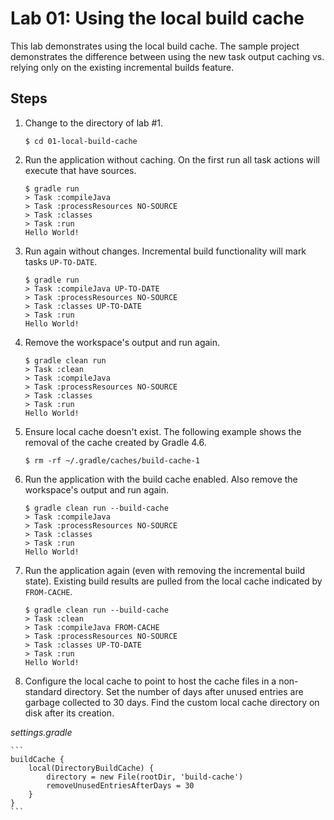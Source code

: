 Lab 01: Using the local build cache
===================================

This lab demonstrates using the local build cache. The sample project demonstrates the difference between using the 
new task output caching vs. relying only on the existing incremental builds feature.

Steps
-----

1. Change to the directory of lab #1.

    ```
    $ cd 01-local-build-cache
    ```

2. Run the application without caching. On the first run all task actions will execute that have sources.

    ```
    $ gradle run
    > Task :compileJava
    > Task :processResources NO-SOURCE
    > Task :classes
    > Task :run
    Hello World!
    ```

3. Run again without changes. Incremental build functionality will mark tasks `UP-TO-DATE`.

    ```
    $ gradle run
    > Task :compileJava UP-TO-DATE
    > Task :processResources NO-SOURCE
    > Task :classes UP-TO-DATE
    > Task :run
    Hello World!
    ```

4. Remove the workspace's output and run again.

    ```
    $ gradle clean run
    > Task :clean
    > Task :compileJava
    > Task :processResources NO-SOURCE
    > Task :classes
    > Task :run
    Hello World!
    ```

5. Ensure local cache doesn't exist. The following example shows the removal of the cache created by Gradle 4.6.

    ```
    $ rm -rf ~/.gradle/caches/build-cache-1
    ```

6. Run the application with the build cache enabled. Also remove the workspace's output and run again.

    ```
    $ gradle clean run --build-cache
    > Task :compileJava
    > Task :processResources NO-SOURCE
    > Task :classes
    > Task :run
    Hello World!
    ```

7. Run the application again (even with removing the incremental build state). Existing build results are pulled from 
the local cache indicated by `FROM-CACHE`.

    ```
    $ gradle clean run --build-cache
    > Task :clean
    > Task :compileJava FROM-CACHE
    > Task :processResources NO-SOURCE
    > Task :classes UP-TO-DATE
    > Task :run
    Hello World!
    ```

8. Configure the local cache to point to host the cache files in a non-standard directory. Set the number of days 
after unused entries are garbage collected to 30 days. Find the custom local cache directory on disk after its creation.

_settings.gradle_

    ```
    buildCache {
        local(DirectoryBuildCache) {
            directory = new File(rootDir, 'build-cache')
            removeUnusedEntriesAfterDays = 30
        }
    }
    ```
